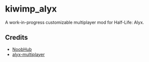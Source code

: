 # kiwimp_alyx
A work-in-progress customizable multiplayer mod for Half-Life: Alyx.

## Credits
- [NoobHub](https://github.com/Overtorment/NoobHub)
- [alyx-multiplayer](https://github.com/ZacharyTalis/alyx-multiplayer)
